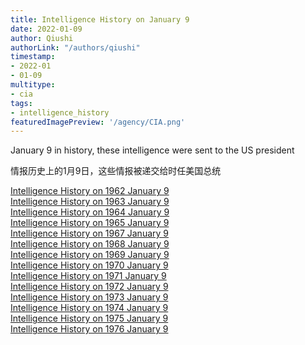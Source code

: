 ```yaml
---
title: Intelligence History on January 9
date: 2022-01-09
author: Qiushi 
authorLink: "/authors/qiushi"
timestamp: 
- 2022-01
- 01-09
multitype: 
- cia
tags: 
- intelligence_history
featuredImagePreview: '/agency/CIA.png'
---
```



January 9 in history, these intelligence were sent to the US president

情报历史上的1月9日，这些情报被递交给时任美国总统

<!--more-->







[Intelligence History on 1962 January 9](/dailybrief/1962-01-09)   
[Intelligence History on 1963 January 9](/dailybrief/1963-01-09)   
[Intelligence History on 1964 January 9](/dailybrief/1964-01-09)   
[Intelligence History on 1965 January 9](/dailybrief/1965-01-09)   
[Intelligence History on 1967 January 9](/dailybrief/1967-01-09)   
[Intelligence History on 1968 January 9](/dailybrief/1968-01-09)   
[Intelligence History on 1969 January 9](/dailybrief/1969-01-09)   
[Intelligence History on 1970 January 9](/dailybrief/1970-01-09)   
[Intelligence History on 1971 January 9](/dailybrief/1971-01-09)   
[Intelligence History on 1972 January 9](/dailybrief/1972-01-09)   
[Intelligence History on 1973 January 9](/dailybrief/1973-01-09)   
[Intelligence History on 1974 January 9](/dailybrief/1974-01-09)   
[Intelligence History on 1975 January 9](/dailybrief/1975-01-09)   
[Intelligence History on 1976 January 9](/dailybrief/1976-01-09)   
